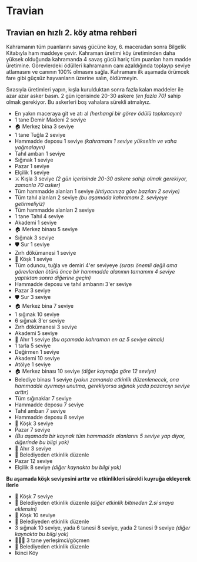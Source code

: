 # Travian

## Travian en hızlı 2. köy atma rehberi

Kahramanın tüm puanlarını savaş gücüne koy, 6. maceradan sonra Bilgelik Kitabıyla ham maddeye çevir.
Kahraman üretimi köy üretiminden daha yüksek olduğunda kahramanda 4 savaş gücü hariç tüm puanları ham madde üretimine.
Görevlerdeki ödülleri kahramanın canı azaldığında toplayıp seviye atlamasını ve canının 100% olmasını sağla.
Kahramanı ilk aşamada örümcek fare gibi güçsüz hayvanların üzerine salın, öldürmeyin.

Sırasıyla üretimleri yapın, kışla kurulduktan sonra fazla kalan maddeler ile azar azar asker basın.
2 gün içerisinde 20-30 askere _(en fazla 70)_ sahip olmak gerekiyor.
Bu askerleri boş vahalara sürekli atmalıyız.

- En yakın maceraya git ve atı al _(herhangi bir görev ödülü toplamayın)_
- 1 tane Demir Madeni 2 seviye
- 🏠 Merkez bina 3 seviye
- 1 tane Tuğla 2 seviye
- Hammadde deposu 1 seviye _(kahramanı 1 seviye yükseltin ve vaha yağmalayın)_
- Tahıl ambarı 1 seviye
- Sığınak 1 seviye
- Pazar 1 seviye
- Elçilik 1 seviye
- ⚔️ Kışla 3 seviye _(2 gün içerisinde 20-30 askere sahip olmak gerekiyor, zamanla 70 asker)_
- Tüm hammadde alanları 1 seviye _(ihtiyacınıza göre bazıları 2 seviye)_
- Tüm tahıl alanları 2 seviye _(bu aşamada kahramanı 2. seviyeye getirmeliyiz)_
- Tüm hammadde alanları 2 seviye
- 1 tane Tahıl 4 seviye
- Akademi 1 seviye
- 🏠 Merkez binası 5 seviye
- Sığınak 3 seviye
- 🛡️ Sur 1 seviye
- Zırh dökümanesi 1 seviye
- 🏰 Köşk 1 seviye
- Tüm oduncu, tuğla ve demiri 4'er seviyeye _(sırası önemli değil ama görevlerden ötürü önce bir hammadde alanının tamamını 4 seviye yaptıktan sonra diğerine geçin)_
- Hammadde deposu ve tahıl ambarını 3'er seviye
- Pazar 3 seviye
- 🛡️ Sur 3 seviye
- 🏠 Merkez bina 7 seviye
- 1 sığınak 10 seviye
- 6 sığınak 3'er seviye
- Zırh dökümanesi 3 seviye
- Akademi 5 seviye
- 🐴 Ahır 1 seviye _(bu aşamada kahraman en az 5 seviye olmalı)_
- 1 tarla 5 seviye
- Değirmen 1 seviye
- Akademi 10 seviye
- Atölye 1 seviye
- 🏠 Merkez binası 10 seviye _(diğer kaynağa göre 12 seviye)_
- Belediye binası 1 seviye _(yakın zamanda etkinlik düzenlenecek, ona hammadde ayırmayı unutma, gerekiyorsa sığınak yada pazarcıyı seviye arttır)_
- Tüm sığınaklar 7 seviye
- Hammadde deposu 7 seviye
- Tahıl ambarı 7 seviye
- Hammadde deposu 8 seviye
- 🏰 Köşk 3 seviye
- Pazar 7 seviye
- _(Bu aşamada bir kaynak tüm hammadde alanlarını 5 seviye yap diyor, diğerinde bu bilgi yok)_
- 🐴 Ahır 3 seviye
- 🎉 Belediyeden etkinlik düzenle
- Pazar 12 seviye
- Elçilik 8 seviye _(diğer kaynakta bu bilgi yok)_

**Bu aşamada köşk seviyesini arttır ve etkinlikleri sürekli kuyruğa ekleyerek ilerle**
- 🏰 Köşk 7 seviye
- 🎉 Belediyeden etkinlik düzenle _(diğer etkinlik bitmeden 2.si sıraya eklensin)_
- 🏰 Köşk 10 seviye
- 🎉 Belediyeden etkinlik düzenle
- 3 sığınak 10 seviye, yada 6 tanesi 8 seviye, yada 2 tanesi 9 seviye  _(diğer kaynakta bu bilgi yok)_
- 👷🏼‍♂️ 3 tane yerleşimci/göçmen
- 🎉 Belediyeden etkinlik düzenle
- İkinci Köy
